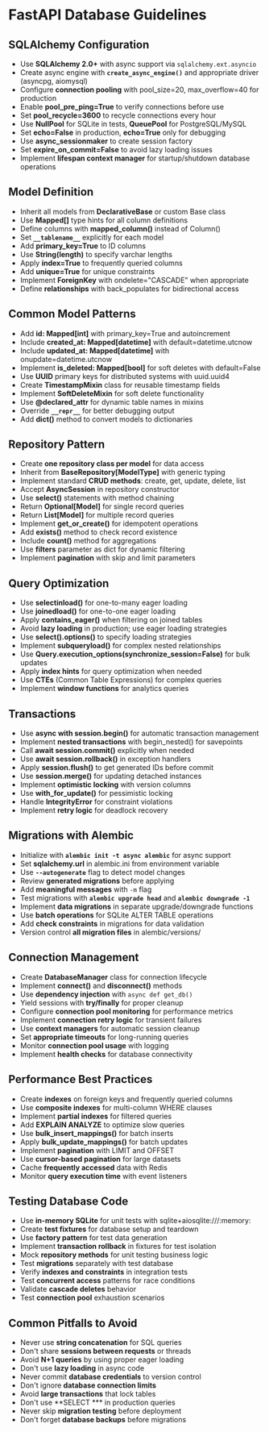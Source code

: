 # FastAPI Database Guidelines

## SQLAlchemy Configuration
- Use **SQLAlchemy 2.0+** with async support via `sqlalchemy.ext.asyncio`
- Create async engine with **`create_async_engine()`** and appropriate driver (asyncpg, aiomysql)
- Configure **connection pooling** with pool_size=20, max_overflow=40 for production
- Enable **pool_pre_ping=True** to verify connections before use
- Set **pool_recycle=3600** to recycle connections every hour
- Use **NullPool** for SQLite in tests, **QueuePool** for PostgreSQL/MySQL
- Set **echo=False** in production, **echo=True** only for debugging
- Use **async_sessionmaker** to create session factory
- Set **expire_on_commit=False** to avoid lazy loading issues
- Implement **lifespan context manager** for startup/shutdown database operations

## Model Definition
- Inherit all models from **DeclarativeBase** or custom Base class
- Use **Mapped[]** type hints for all column definitions
- Define columns with **mapped_column()** instead of Column()
- Set **`__tablename__`** explicitly for each model
- Add **primary_key=True** to ID columns
- Use **String(length)** to specify varchar lengths
- Apply **index=True** to frequently queried columns
- Add **unique=True** for unique constraints
- Implement **ForeignKey** with ondelete="CASCADE" when appropriate
- Define **relationships** with back_populates for bidirectional access

## Common Model Patterns
- Add **id: Mapped[int]** with primary_key=True and autoincrement
- Include **created_at: Mapped[datetime]** with default=datetime.utcnow
- Include **updated_at: Mapped[datetime]** with onupdate=datetime.utcnow
- Implement **is_deleted: Mapped[bool]** for soft deletes with default=False
- Use **UUID** primary keys for distributed systems with uuid.uuid4
- Create **TimestampMixin** class for reusable timestamp fields
- Implement **SoftDeleteMixin** for soft delete functionality
- Use **@declared_attr** for dynamic table names in mixins
- Override **`__repr__`** for better debugging output
- Add **dict()** method to convert models to dictionaries

## Repository Pattern
- Create **one repository class per model** for data access
- Inherit from **BaseRepository[ModelType]** with generic typing
- Implement standard **CRUD methods**: create, get, update, delete, list
- Accept **AsyncSession** in repository constructor
- Use **select()** statements with method chaining
- Return **Optional[Model]** for single record queries
- Return **List[Model]** for multiple record queries
- Implement **get_or_create()** for idempotent operations
- Add **exists()** method to check record existence
- Include **count()** method for aggregations
- Use **filters** parameter as dict for dynamic filtering
- Implement **pagination** with skip and limit parameters

## Query Optimization
- Use **selectinload()** for one-to-many eager loading
- Use **joinedload()** for one-to-one eager loading
- Apply **contains_eager()** when filtering on joined tables
- Avoid **lazy loading** in production; use eager loading strategies
- Use **select().options()** to specify loading strategies
- Implement **subqueryload()** for complex nested relationships
- Use **Query.execution_options(synchronize_session=False)** for bulk updates
- Apply **index hints** for query optimization when needed
- Use **CTEs** (Common Table Expressions) for complex queries
- Implement **window functions** for analytics queries

## Transactions
- Use **async with session.begin()** for automatic transaction management
- Implement **nested transactions** with begin_nested() for savepoints
- Call **await session.commit()** explicitly when needed
- Use **await session.rollback()** in exception handlers
- Apply **session.flush()** to get generated IDs before commit
- Use **session.merge()** for updating detached instances
- Implement **optimistic locking** with version columns
- Use **with_for_update()** for pessimistic locking
- Handle **IntegrityError** for constraint violations
- Implement **retry logic** for deadlock recovery

## Migrations with Alembic
- Initialize with **`alembic init -t async alembic`** for async support
- Set **sqlalchemy.url** in alembic.ini from environment variable
- Use **`--autogenerate`** flag to detect model changes
- Review **generated migrations** before applying
- Add **meaningful messages** with `-m` flag
- Test migrations with **`alembic upgrade head`** and **`alembic downgrade -1`**
- Implement **data migrations** in separate upgrade/downgrade functions
- Use **batch operations** for SQLite ALTER TABLE operations
- Add **check constraints** in migrations for data validation
- Version control **all migration files** in alembic/versions/

## Connection Management
- Create **DatabaseManager** class for connection lifecycle
- Implement **connect()** and **disconnect()** methods
- Use **dependency injection** with `async def get_db()`
- Yield sessions with **try/finally** for proper cleanup
- Configure **connection pool monitoring** for performance metrics
- Implement **connection retry logic** for transient failures
- Use **context managers** for automatic session cleanup
- Set **appropriate timeouts** for long-running queries
- Monitor **connection pool usage** with logging
- Implement **health checks** for database connectivity

## Performance Best Practices
- Create **indexes** on foreign keys and frequently queried columns
- Use **composite indexes** for multi-column WHERE clauses
- Implement **partial indexes** for filtered queries
- Add **EXPLAIN ANALYZE** to optimize slow queries
- Use **bulk_insert_mappings()** for batch inserts
- Apply **bulk_update_mappings()** for batch updates
- Implement **pagination** with LIMIT and OFFSET
- Use **cursor-based pagination** for large datasets
- Cache **frequently accessed** data with Redis
- Monitor **query execution time** with event listeners

## Testing Database Code
- Use **in-memory SQLite** for unit tests with sqlite+aiosqlite:///:memory:
- Create **test fixtures** for database setup and teardown
- Use **factory pattern** for test data generation
- Implement **transaction rollback** in fixtures for test isolation
- Mock **repository methods** for unit testing business logic
- Test **migrations** separately with test database
- Verify **indexes and constraints** in integration tests
- Test **concurrent access** patterns for race conditions
- Validate **cascade deletes** behavior
- Test **connection pool** exhaustion scenarios

## Common Pitfalls to Avoid
- Never use **string concatenation** for SQL queries
- Don't share **sessions between requests** or threads
- Avoid **N+1 queries** by using proper eager loading
- Don't use **lazy loading** in async code
- Never commit **database credentials** to version control
- Don't ignore **database connection limits**
- Avoid **large transactions** that lock tables
- Don't use **SELECT *** in production queries
- Never skip **migration testing** before deployment
- Don't forget **database backups** before migrations